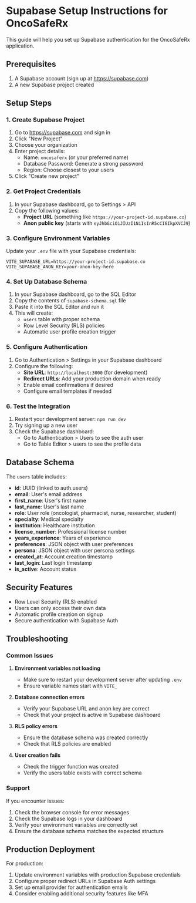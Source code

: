 # Supabase Setup Instructions for OncoSafeRx

This guide will help you set up Supabase authentication for the OncoSafeRx application.

## Prerequisites

1. A Supabase account (sign up at https://supabase.com)
2. A new Supabase project created

## Setup Steps

### 1. Create Supabase Project

1. Go to https://supabase.com and sign in
2. Click "New Project"
3. Choose your organization
4. Enter project details:
   - Name: `oncosaferx` (or your preferred name)
   - Database Password: Generate a strong password
   - Region: Choose closest to your users
5. Click "Create new project"

### 2. Get Project Credentials

1. In your Supabase dashboard, go to Settings > API
2. Copy the following values:
   - **Project URL** (something like `https://your-project-id.supabase.co`)
   - **Anon public key** (starts with `eyJhbGciOiJIUzI1NiIsInR5cCI6IkpXVCJ9`)

### 3. Configure Environment Variables

Update your `.env` file with your Supabase credentials:

```env
VITE_SUPABASE_URL=https://your-project-id.supabase.co
VITE_SUPABASE_ANON_KEY=your-anon-key-here
```

### 4. Set Up Database Schema

1. In your Supabase dashboard, go to the SQL Editor
2. Copy the contents of `supabase-schema.sql` file
3. Paste it into the SQL Editor and run it
4. This will create:
   - `users` table with proper schema
   - Row Level Security (RLS) policies
   - Automatic user profile creation trigger

### 5. Configure Authentication

1. Go to Authentication > Settings in your Supabase dashboard
2. Configure the following:
   - **Site URL**: `http://localhost:3000` (for development)
   - **Redirect URLs**: Add your production domain when ready
   - Enable email confirmations if desired
   - Configure email templates if needed

### 6. Test the Integration

1. Restart your development server: `npm run dev`
2. Try signing up a new user
3. Check the Supabase dashboard:
   - Go to Authentication > Users to see the auth user
   - Go to Table Editor > users to see the profile data

## Database Schema

The `users` table includes:

- **id**: UUID (linked to auth.users)
- **email**: User's email address
- **first_name**: User's first name
- **last_name**: User's last name
- **role**: User role (oncologist, pharmacist, nurse, researcher, student)
- **specialty**: Medical specialty
- **institution**: Healthcare institution
- **license_number**: Professional license number
- **years_experience**: Years of experience
- **preferences**: JSON object with user preferences
- **persona**: JSON object with user persona settings
- **created_at**: Account creation timestamp
- **last_login**: Last login timestamp
- **is_active**: Account status

## Security Features

- Row Level Security (RLS) enabled
- Users can only access their own data
- Automatic profile creation on signup
- Secure authentication with Supabase Auth

## Troubleshooting

### Common Issues

1. **Environment variables not loading**
   - Make sure to restart your development server after updating `.env`
   - Ensure variable names start with `VITE_`

2. **Database connection errors**
   - Verify your Supabase URL and anon key are correct
   - Check that your project is active in Supabase dashboard

3. **RLS policy errors**
   - Ensure the database schema was created correctly
   - Check that RLS policies are enabled

4. **User creation fails**
   - Check the trigger function was created
   - Verify the users table exists with correct schema

### Support

If you encounter issues:

1. Check the browser console for error messages
2. Check the Supabase logs in your dashboard
3. Verify your environment variables are correctly set
4. Ensure the database schema matches the expected structure

## Production Deployment

For production:

1. Update environment variables with production Supabase credentials
2. Configure proper redirect URLs in Supabase Auth settings
3. Set up email provider for authentication emails
4. Consider enabling additional security features like MFA